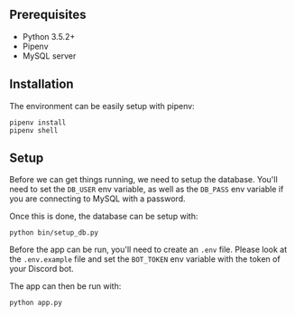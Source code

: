 ## Prerequisites
- Python 3.5.2+
- Pipenv
- MySQL server

## Installation
The environment can be easily setup with pipenv:
```
pipenv install
pipenv shell
```

## Setup
Before we can get things running, we need to setup the database. You'll need to 
set the `DB_USER` env variable, as well as the `DB_PASS` env variable if you
are connecting to MySQL with a password.

Once this is done, the database can be setup with:
```
python bin/setup_db.py
```

Before the app can be run, you'll need to create an `.env` file. Please look at the `.env.example` file and set the `BOT_TOKEN` env variable with the token of your Discord bot.


The app can then be run with:
```
python app.py
```
